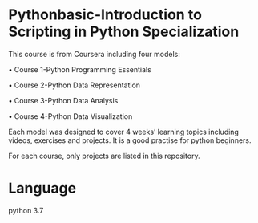 # Pythonbasic-Introduction to Scripting in Python Specialization

This course is from Coursera including four models:

• Course 1-Python Programming Essentials 

• Course 2-Python Data Representation 

• Course 3-Python Data Analysis 

• Course 4-Python Data Visualization 

Each model was designed to cover 4 weeks’ learning topics including videos, exercises and projects. It is a good practise for python beginners.

For each course, only projects are listed in this repository.

# Language
python 3.7
